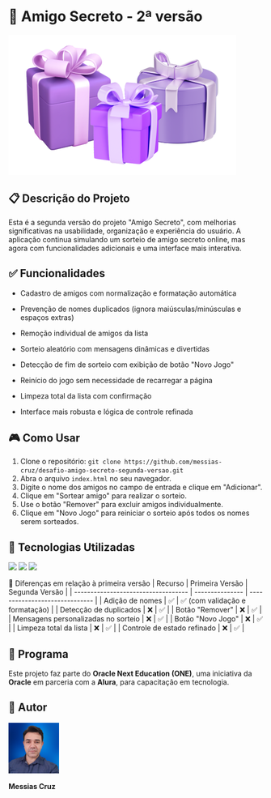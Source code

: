 # 🎁 Amigo Secreto - 2ª versão

<img src="./assets/presentes.png">

## 📋 Descrição do Projeto

Esta é a segunda versão do projeto "Amigo Secreto", com melhorias significativas na usabilidade, organização e experiência do usuário. A aplicação continua simulando um sorteio de amigo secreto online, mas agora com funcionalidades adicionais e uma interface mais interativa.

## ✅ Funcionalidades

* Cadastro de amigos com normalização e formatação automática

* Prevenção de nomes duplicados (ignora maiúsculas/minúsculas e espaços extras)

* Remoção individual de amigos da lista

* Sorteio aleatório com mensagens dinâmicas e divertidas

* Detecção de fim de sorteio com exibição de botão "Novo Jogo"

* Reinício do jogo sem necessidade de recarregar a página

* Limpeza total da lista com confirmação

* Interface mais robusta e lógica de controle refinada

## 🎮 Como Usar

1. Clone o repositório: `git clone https://github.com/messias-cruz/desafio-amigo-secreto-segunda-versao.git`
2. Abra o arquivo `index.html` no seu navegador.
3. Digite o nome dos amigos no campo de entrada e clique em "Adicionar".
4. Clique em "Sortear amigo" para realizar o sorteio.
5. Use o botão "Remover" para excluir amigos individualmente.
6. Clique em "Novo Jogo" para reiniciar o sorteio após todos os nomes serem sorteados.

## 🚀 Tecnologias Utilizadas  
<div>
  <img src="https://img.shields.io/badge/HTML-239120?style=for-the-badge&logo=html5&logoColor=white">
  <img src="https://img.shields.io/badge/CSS-239120?&style=for-the-badge&logo=css3&logoColor=white">
  <img src="https://img.shields.io/badge/JavaScript-F7DF1E?style=for-the-badge&logo=javascript&logoColor=black">
</div>  

🔄 Diferenças em relação à primeira versão
| Recurso                             | Primeira Versão | Segunda Versão                 |
| ----------------------------------- | --------------- | ------------------------------ |
| Adição de nomes                     | ✅               | ✅ (com validação e formatação) |
| Detecção de duplicados              | ❌               | ✅                              |
| Botão "Remover"                     | ❌               | ✅                              |
| Mensagens personalizadas no sorteio | ❌               | ✅                              |
| Botão "Novo Jogo"                   | ❌               | ✅                              |
| Limpeza total da lista              | ❌               | ✅                              |
| Controle de estado refinado         | ❌               | ✅                              |


## 🧪 Programa  
Este projeto faz parte do **Oracle Next Education (ONE)**, uma iniciativa da **Oracle** em parceria com a **Alura**, para capacitação em tecnologia.  

## 👤 Autor  
<div align="left">
  <img src="./assets/messias-cruz.png" width="100px">
  </div>  

<strong>Messias Cruz</strong>
